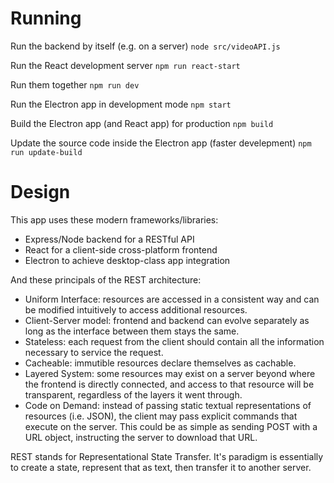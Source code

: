 # Running
Run the backend by itself (e.g. on a server)
`node src/videoAPI.js`

Run the React development server
`npm run react-start`

Run them together
`npm run dev`

Run the Electron app in development mode
`npm start`

Build the Electron app (and React app) for production
`npm build`

Update the source code inside the Electron app (faster develepment)
`npm run update-build`


# Design
This app uses these modern frameworks/libraries:
- Express/Node backend for a RESTful API
- React for a client-side cross-platform frontend
- Electron to achieve desktop-class app integration


And these principals of the REST architecture:
- Uniform Interface: resources are accessed in a consistent  way and can be modified intuitively to access additional resources.
- Client-Server model: frontend and backend can evolve separately as long as the interface between them stays the same.
- Stateless: each request from the client should contain all the information necessary to service the request.
- Cacheable: immutible resources declare themselves as cachable.
- Layered System: some resources may exist on a server beyond where the frontend is directly connected, and access to that resource will be transparent, regardless of the layers it went through.
- Code on Demand: instead of passing static textual representations of resources (i.e. JSON), the client may pass explicit commands that execute on the server. This could be as simple as sending POST with a URL object, instructing the server to download that URL. 


REST stands for Representational State Transfer. It's paradigm is essentially to create a state, represent that as text, then transfer it to another server.
